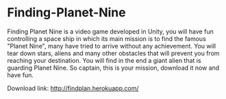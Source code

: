 # Finding-Planet-Nine
 
Finding Planet Nine is a video game developed in Unity, you will have fun controlling a space ship in which its main mission is to find the famous "Planet Nine", many have tried to arrive without any achievement. You will tear down stars, aliens and many other obstacles that will prevent you from reaching your destination. You will find in the end a giant alien that is guarding Planet Nine. So captain, this is your mission, download it now and have fun.

Download link: http://findplan.herokuapp.com/

